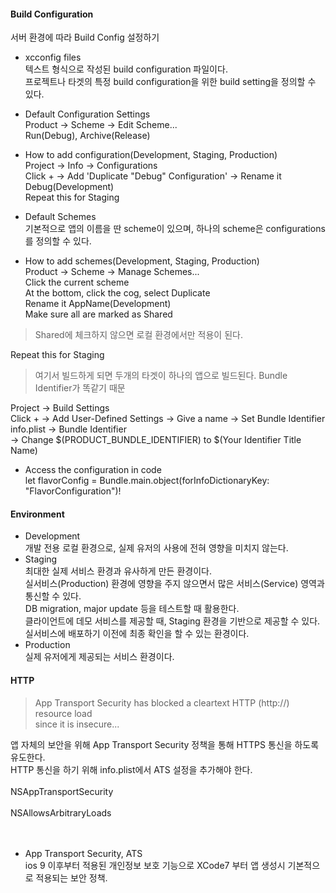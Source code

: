 #### Build Configuration  
서버 환경에 따라 Build Config 설정하기  
- xcconfig files  
텍스트 형식으로 작성된 build configuration 파일이다.  
프로젝트나 타겟의 특정 build configuration을 위한 build setting을 정의할 수 있다.   

- Default Configuration Settings  
Product -> Scheme -> Edit Scheme...   
Run(Debug), Archive(Release)  

- How to add configuration(Development, Staging, Production)  
Project -> Info -> Configurations  
Click + -> Add 'Duplicate "Debug" Configuration' -> Rename it Debug(Development)  
Repeat this for Staging  

- Default Schemes  
기본적으로 앱의 이름을 딴 scheme이 있으며, 하나의 scheme은 configurations를 정의할 수 있다.  

- How to add schemes(Development, Staging, Production)  
Product -> Scheme -> Manage Schemes...  
Click the current scheme  
At the bottom, click the cog, select Duplicate  
Rename it AppName(Development)  
Make sure all are marked as Shared  
> Shared에 체크하지 않으면 로컬 환경에서만 적용이 된다.  

Repeat this for Staging  
> 여기서 빌드하게 되면 두개의 타겟이 하나의 앱으로 빌드된다. Bundle Identifier가 똑같기 때문  

Project -> Build Settings  
Click + -> Add User-Defined Settings -> Give a name -> Set Bundle Identifier  
info.plist -> Bundle Identifier  
-> Change $(PRODUCT_BUNDLE_IDENTIFIER) to $(Your Identifier Title Name)  

- Access the configuration in code  
let flavorConfig = Bundle.main.object(forInfoDictionaryKey: "FlavorConfiguration")!

#### Environment  
- Development  
개발 전용 로컬 환경으로, 실제 유저의 사용에 전혀 영향을 미치지 않는다.  
- Staging  
최대한 실제 서비스 환경과 유사하게 만든 환경이다.  
실서비스(Production) 환경에 영향을 주지 않으면서 많은 서비스(Service) 영역과 통신할 수 있다.  
DB migration, major update 등을 테스트할 때 활용한다.  
클라이언트에 데모 서비스를 제공할 때, Staging 환경을 기반으로 제공할 수 있다.  
실서비스에 배포하기 이전에 최종 확인을 할 수 있는 환경이다.  
- Production  
실제 유저에게 제공되는 서비스 환경이다.  

#### HTTP  
> App Transport Security has blocked a cleartext HTTP (http://) resource load  
since it is insecure...  

앱 자체의 보안을 위해 App Transport Security 정책을 통해 HTTPS 통신을 하도록 유도한다.  
HTTP 통신을 하기 위해 info.plist에서 ATS 설정을 추가해야 한다.  
<dict>  
  <key>NSAppTransportSecurity</key>  
  <dict>  
    <key>NSAllowsArbitraryLoads</key>  
    <true/>  
  </dict>  
</dict>  

- App Transport Security, ATS  
ios 9 이후부터 적용된 개인정보 보호 기능으로 XCode7 부터 앱 생성시 기본적으로 적용되는 보안 정책.  
